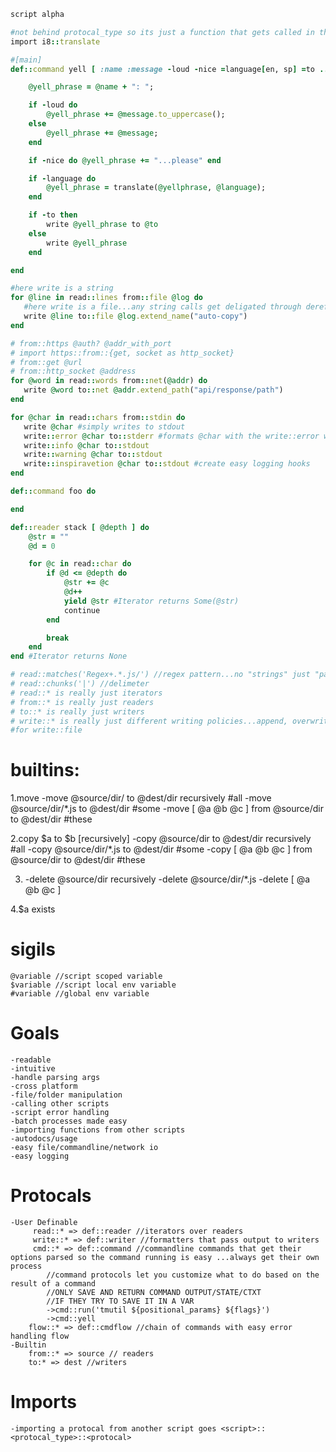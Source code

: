 ```ruby
script alpha

#not behind protocal_type so its just a function that gets called in the same process
import i8::translate

#[main]
def::command yell [ :name :message -loud -nice =language[en, sp] =to ...rest ] do

    @yell_phrase = @name + ": ";

	if -loud do
		@yell_phrase += @message.to_uppercase();
	else
		@yell_phrase += @message;
	end	

	if -nice do @yell_phrase += "...please" end

	if -language do
		@yell_phrase = translate(@yellphrase, @language);
	end

	if -to then
		write @yell_phrase to @to 
	else
		write @yell_phrase
	end

end

#here write is a string
for @line in read::lines from::file @log do 
   #here write is a file...any string calls get deligated through deref ;)
   write @line to::file @log.extend_name("auto-copy")
end

# from::https @auth? @addr_with_port
# import https::from::{get, socket as http_socket} 
# from::get @url  
# from::http_socket @address
for @word in read::words from::net(@addr) do 
   write @word to::net @addr.extend_path("api/response/path")
end

for @char in read::chars from::stdin do 
   write @char #simply writes to stdout
   write::error @char to::stderr #formats @char with the write::error writer and then prints it to stderr
   write::info @char to::stdout
   write::warning @char to::stdout
   write::inspiravetion @char to::stdout #create easy logging hooks
end

def::command foo do

end

def::reader stack [ @depth ] do
    @str = ""
    @d = 0

    for @c in read::char do
        if @d <= @depth do
            @str += @c
            @d++
            yield @str #Iterator returns Some(@str)
            continue
        end

        break
    end
end #Iterator returns None

# read::matches('Regex+.*.js/') //regex pattern...no "strings" just "patterns"
# read::chunks('|') //delimeter
# read::* is really just iterators 
# from::* is really just readers
# to::* is really just writers
# write::* is really just different writing policies...append, overwrite, prepend, insert, failifexists
#for write::file 
```

# builtins:
1.move
	-move @source/dir/ to @dest/dir recursively #all
	-move @source/dir/*.js to @dest/dir #some
	-move [ @a @b @c ] from @source/dir to @dest/dir #these

2.copy $a to $b [recursively]
	-copy @source/dir to @dest/dir recursively #all
	-copy @source/dir/*.js to @dest/dir #some
	-copy [ @a @b @c ] from @source/dir to @dest/dir #these

3.
	-delete @source/dir recursively
	-delete @source/dir/*.js
	-delete [ @a @b @c ] 

4.$a exists

# sigils
    @variable //script scoped variable
    $variable //script local env variable
    #variable //global env variable

# Goals
    -readable
    -intuitive
    -handle parsing args
    -cross platform
    -file/folder manipulation
    -calling other scripts
    -script error handling
    -batch processes made easy
    -importing functions from other scripts
    -autodocs/usage
    -easy file/commandline/network io
    -easy logging

# Protocals
    -User Definable
         read::* => def::reader //iterators over readers
         write::* => def::writer //formatters that pass output to writers
         cmd::* => def::command //commandline commands that get their options parsed so the command running is easy ...always get their own process
            //command protocols let you customize what to do based on the result of a command
            //ONLY SAVE AND RETURN COMMAND OUTPUT/STATE/CTXT
            //IF THEY TRY TO SAVE IT IN A VAR
            ->cmd::run('tmutil ${positional_params} ${flags}') 
            ->cmd::yell 
        flow::* => def::cmdflow //chain of commands with easy error handling flow 
    -Builtin
        from::* => source // readers
        to:* => dest //writers

# Imports
    -importing a protocal from another script goes <script>::<protocal_type>::<protocal>
